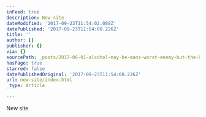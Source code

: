 ```yaml
---
inFeed: true
description: New site
dateModified: '2017-09-23T11:54:02.088Z'
datePublished: '2017-09-23T11:54:08.226Z'
title: ''
author: []
publisher: {}
via: {}
sourcePath: _posts/2017-06-01-alcohol-may-be-mans-worst-enemy-but-the-bible-says-love-y.md
hasPage: true
starred: false
datePublishedOriginal: '2017-09-23T11:54:08.226Z'
url: new-site/index.html
_type: Article

---
```

New site